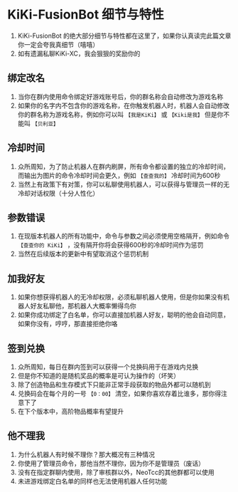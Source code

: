 # KiKi-FusionBot 细节与特性

1. KiKi-FusionBot 的绝大部分细节与特性都在这里了，如果你认真读完此篇文章你一定会夸我真细节（嘻嘻）
2. 如有遗漏私聊KiKi-XC，我会狠狠的奖励你的

## 绑定改名
1. 当你在群内使用命令绑定好游戏账号后，你的群名称会自动修改为游戏名称
2. 如果你的名字内不包含你的游戏名称，在你触发机器人时，机器人会自动修改你的群名称为游戏名称，例如你可以叫 `【我是KiKi】` 或 `【Kiki是我】` 但是你不能叫 `【贝利亚】` 

## 冷却时间
1. 众所周知，为了防止机器人在群内刷屏，所有命令都设置的独立的冷却时间，而输出为图片的命令冷却时间会更久，例如 `【查查我的】` 冷却时间为600秒
2. 当然上有政策下有对策，你可以私聊使用机器人，可以获得与管理员一样的无冷却对话权限（十分人性化）

## 参数错误
1. 在现版本机器人的所有功能中，命令与参数之间必须使用空格隔开，例如命令 `【查查你的 KiKi】` ，没有隔开你将会获得600秒的冷却时间作为惩罚
2. 当然在后续版本的更新中有望取消这个惩罚机制

## 加我好友
1. 如果你想获得机器人的无冷却权限，必须私聊机器人使用，但是你如果没有机器人好友私聊他，那机器人大概率懒得鸟你
2. 如果你成功绑定了白名单，你可以直接加机器人好友，聪明的他会自动同意，如果你没有，哼哼，那直接拒绝你咯

## 签到兑换
1. 众所周知，每日在群内签到可以获得一个兑换码用于在游戏内兑换
2. 但是你不知道的是随机奖品的概率是可认为操作的（坏笑）
3. 除了创造物品和生存模式下只能非正常手段获取的物品外都可以随机到
4. 兑换码会在每个月的一号 `【0：00】` 清空，如果你喜欢存着比谁多，那你得注意下了
5. 在下个版本中，高阶物品概率有望提升

## 他不理我
1. 为什么机器人有时候不理你？那大概况有三种情况
2. 你使用了管理员命令，那他当然不理你，因为你不是管理员（废话）
3. 没有在指定群聊内使用，除了审核群以外，NeoTcc的其他群都可以使用
4. 未进游戏绑定白名单的同样也无法使用机器人任何功能
